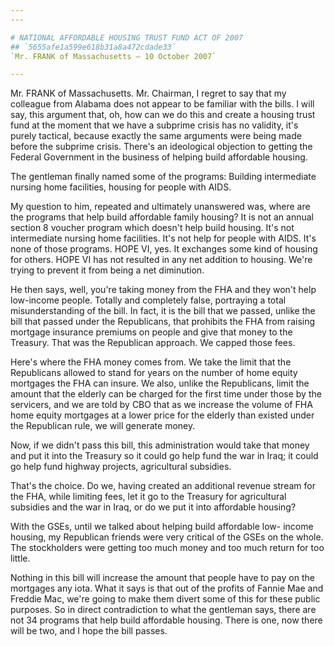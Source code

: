 ```yaml
---
---

# NATIONAL AFFORDABLE HOUSING TRUST FUND ACT OF 2007
## `5655afe1a599e618b31a8a472cdade33`
`Mr. FRANK of Massachusetts — 10 October 2007`

---
```



Mr. FRANK of Massachusetts. Mr. Chairman, I regret to say that my 
colleague from Alabama does not appear to be familiar with the bills. I 
will say, this argument that, oh, how can we do this and create a 
housing trust fund at the moment that we have a subprime crisis has no 
validity, it's purely tactical, because exactly the same arguments were 
being made before the subprime crisis. There's an ideological objection 
to getting the Federal Government in the business of helping build 
affordable housing.

The gentleman finally named some of the programs: Building 
intermediate nursing home facilities, housing for people with AIDS.

My question to him, repeated and ultimately unanswered was, where are 
the programs that help build affordable family housing? It is not an 
annual section 8 voucher program which doesn't help build housing. It's 
not intermediate nursing home facilities. It's not help for people with 
AIDS. It's none of those programs. HOPE VI, yes. It exchanges some kind 
of housing for others. HOPE VI has not resulted in any net addition to 
housing. We're trying to prevent it from being a net diminution.

He then says, well, you're taking money from the FHA and they won't 
help low-income people. Totally and completely false, portraying a 
total misunderstanding of the bill. In fact, it is the bill that we 
passed, unlike the bill that passed under the Republicans, that 
prohibits the FHA from raising mortgage insurance premiums on people 
and give that money to the Treasury. That was the Republican approach. 
We capped those fees.

Here's where the FHA money comes from. We take the limit that the 
Republicans allowed to stand for years on the number of home equity 
mortgages the FHA can insure. We also, unlike the Republicans, limit 
the amount that the elderly can be charged for the first time under 
those by the servicers, and we are told by CBO that as we increase the 
volume of FHA home equity mortgages at a lower price for the elderly 
than existed under the Republican rule, we will generate money.

Now, if we didn't pass this bill, this administration would take that 
money and put it into the Treasury so it could go help fund the war in 
Iraq; it could go help fund highway projects, agricultural subsidies.

That's the choice. Do we, having created an additional revenue stream 
for the FHA, while limiting fees, let it go to the Treasury for 
agricultural subsidies and the war in Iraq, or do we put it into 
affordable housing?

With the GSEs, until we talked about helping build affordable low-
income housing, my Republican friends were very critical of the GSEs on 
the whole. The stockholders were getting too much money and too much 
return for too little.

Nothing in this bill will increase the amount that people have to pay 
on the mortgages any iota. What it says is that out of the profits of 
Fannie Mae and Freddie Mac, we're going to make them divert some of 
this for these public purposes. So in direct contradiction to what the 
gentleman says, there are not 34 programs that help build affordable 
housing. There is one, now there will be two, and I hope the bill 
passes.